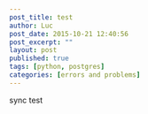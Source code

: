 ```yaml
---
post_title: test
author: Luc
post_date: 2015-10-21 12:40:56
post_excerpt: ""
layout: post
published: true
tags: [python, postgres]
categories: [errors and problems]
---
```

sync test